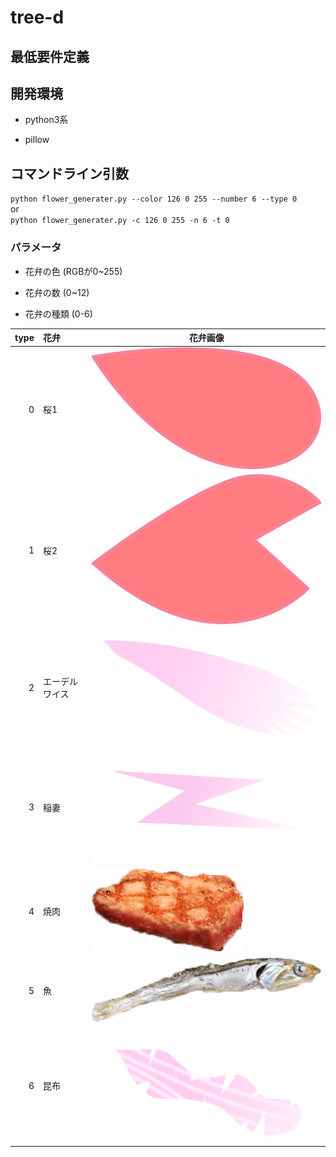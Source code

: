 # tree-d


## 最低要件定義

## 開発環境
* python3系

* pillow


## コマンドライン引数
`python flower_generater.py --color 126 0 255 --number 6 --type 0`  
or  
`python flower_generater.py -c 126 0 255 -n 6 -t 0`

### パラメータ
* 花弁の色 (RGBが0~255)

* 花弁の数 (0~12)

* 花弁の種類 (0-6)

|   type | 花弁              | 花弁画像                          |
| -----: | :---------------- | --------------------------------- |
|      0 | 桜1               | ![sakura1](images/petal0.png)     |
|      1 | 桜2               | ![sakura2](images/petal1.png)     |
|      2 | エーデルワイス    | ![edelwaiss](images/petal2.png)   |
|      3 | 稲妻              | ![inazuma](images/petal3.png)     |
|      4 | 焼肉              | ![yakiniku](images/petal4.png)    |
|      5 | 魚                | ![sakana](images/petal5.png)      |
|      6 | 昆布              | ![combu](images/petal6.png)       |

